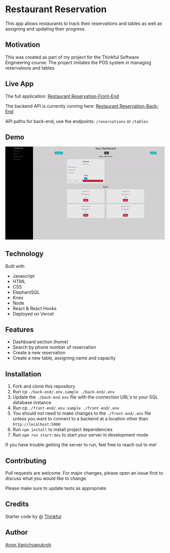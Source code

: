 # Restaurant Reservation

This app allows restaurants to track their reservations and tables as well as assigning and updating their progress.

## Motivation

This was created as part of my project for the Thinkful Software Engineering course. The project imitates the POS system in managing reservations and tables.

## Live App

The full application: [Restaurant Reservation-Front-End](https://capstone-project-restaurant-reservation-frontend.vercel.app/)

The backend API is currently running here: [Restaurant Reservation-Back-End](https://capstone-project-restaurant-reservation-backend.vercel.app/)

API paths for back-end, use the endpoints: `/reservations` or `/tables`

## Demo

![](./gif/res-rev-demo.gif)

## Technology

Built with

- Javascript
- HTML
- CSS
- ElephantSQL
- Knex
- Node
- React & React Hooks
- Deployed on Vercel

## Features

- Dashboard section (home)
- Search by phone number of reservation
- Create a new reservation
- Create a new table, assigning name and capacity

## Installation

1. Fork and clone this repository
2. Run cp `./back-end/.env.sample ./back-end/.env`
3. Update the `./back-end.env` file with the connection URL's to your SQL database instance
4. Run cp `./front-end/.env.sample ./front-end/.env`
5. You should not need to make changes to the `./front-end/.env` file unless you want to connect to a backend at a location other than `http://localhost:5000`
6. Run `npm install` to install project dependencies
7. Run `npm run start:dev` to start your server in development mode

If you have trouble getting the server to run, feel free to reach out to me!

## Contributing

Pull requests are welcome. For major changes, please open an issue first to discuss what you would like to change.

Please make sure to update tests as appropriate.

## Credits

Starter code by @ [Thinkful](https://github.com/Thinkful-Ed)

## Author

[Anon Vanichyanukroh](https://github.com/avthedev)
